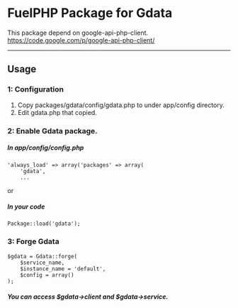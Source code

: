 # FuelPHP Package for Gdata

This package depend on google-api-php-client.  
https://code.google.com/p/google-api-php-client/

***

## Usage
### 1: Configuration
1. Copy packages/gdata/config/gdata.php to under app/config directory.  
2. Edit gdata.php that copied.

### 2: Enable Gdata package.
##### In app/config/config.php

	'always_load' => array('packages' => array(
		'gdata',
		...

or

##### In your code

	Package::load('gdata');

### 3: Forge Gdata

	$gdata = Gdata::forge(
		$service_name,
		$instance_name = 'default',
		$config = array()
	);

##### You can access $gdata->client and $gdata->service.
